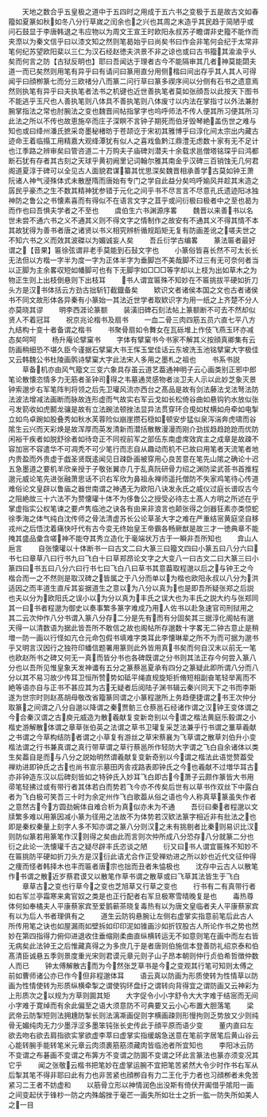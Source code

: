 <!-- { "loadSidebar": true } -->
　　天地之数合乎五皇极之道中于五四时之用成于五六书之变极于五是故古文如春籀如夏篆如秋如冬八分行草嵗之闰余也之兴也其周之末造乎其民趋于简陋乎或问石鼓显于李唐韩退之韦应物以为周文王宣王时欧阳永叔苏子瞻谓非史籀不能作而夹漈以为秦文信乎曰以漆文知之然则笔曷始乎曰尚矣书曰作会非笔何会纪于太常非笔何纪苏望欧阳棐以三仁为汉石经赵徳夫洪景不非之谅也或曰古书籀其渝渝乎乆矣而何言之防【古狱反眀也】耶曰吾闻达于理者古今不能隔审其几者神莫能閟夫道一而已矣然则用笔有异乎曰有请问曰篆用直分用侧楷曰间出存乎其人其人可得闻乎曰顔栁篆七而分三欧禇分八而篆二问行草曰篆多禊序间以分侧有石书之遗意焉然则执笔有异乎曰夫执笔者法书之机键也近世善执笔者莫如张顔吾以此按天下图书不能逃乎玉尺也人善执笔则八体具不善执笔则八体废寸以内法在掌指寸以外法兼肘腕掌指法之常也肘腕法之变也魏晋间帖指掌字也呜呼师法不传人便其所习便其所习此法之所以不传也故恵施卒而庄子深瞑不言钟子期死而伯牙毁琴絶盖伤世之难与知也或曰绛州潘氏摭采竒墨秘楮昉于苍颉讫于宋初其雅博乎曰淳化间太宗出内藏古迹命王着临搨工用精嘉大观绛潭犹有似人之喜戏鱼黔江鼎澧无虑数十家有无不足计也江季路之辨审矣曰管咨道二十万购夫子庙碑刘潜夫十余载求邕僧塔铭琛乎曰鸿都断石犹有存者其古刻之天球乎黄初阙里记词翰尔雅其南金乎汉碑三百销蚀无几何君阁道夏淳于碑可以全见古人面貌君谋纂其忧思深矣魏晋相承善学古莫如钟王萧阮诸人神气浸殊体式未散歴隋而唐始有专门之学自此益分矣呜呼媮风并趁其末造之孱民乎豪杰之生不数其精神犹参错于元化之间乎书不尽言言不尽意孔氏遗迹阳冰独神防之鲁公之书懐素喜而有得似不在语言文字之苴乎或问衍极曰极者中之至也曷为而作也曰吾惧夫学者之不至也
　　虞伯生六书渊源序畧
　　魏晋以来善书以名世未尝不通六书之义不通其义则不得文字之情制作之故安有不通其义不得其情不本其故犹得为善书者唐之诸贤以书义相究辨析循规蹈矩无复有防画差讹之嗟夫世之不知六书之义而效其波磔以为媚诚妄人矣
　　吾丘衍学古编畧
　　篆法匾者最好谓之【音果】匾徐弦谓非老手莫能到石鼔文字也
　　小篆俗皆喜长然不可太长长无法但以方楷一字半为度一字为正体半字为垂脚岂不美哉脚不过三有无可奈何者当以正脚为主余畧収短如幡脚可也有下无脚字如□□□等字却以上枝为出如草木之为物正生则上出枝倒悬则下出枝耳
　　书人谓宜匾殊不知妙在不匾挑拔平硬如折刀头方是汉书体括云方劲古拙斩钉截鐡备矣
　　欵识文者诸侯本国之文也古者诸侯书不同文故形体各异秦有小篆始一其法近世学者取欵识字为用一纸之上齐楚不分人亦莫晓其谬
　　明李西涯论篆额
　　装潢旧碑石刻法帖上篆额断不可去不然却似贤人不着冠耳
　　祝京兆论楷书及扇书
　　一血二骨三肉四筋五员六直七平八方九结构十变十者备谓之楷书
　　书聚骨扇如令舞女在瓦砾堆上作伎飞燕玉环亦减态矣呵呵
　　杨升庵论擘窠书
　　字体有擘窠书今书家不解其义按顔真卿集有云防画稍细恐不堪久臣今谨据石擘窠大书王恽玉堂佳话云东坡洗玉池铭擘窠大字极佳又云韩魏公书杜陵画鹘诗擘窠大字此法宋人多用之墨札之祖也
　　书系书説
　　草备机亦由风气籀文三变六象具存虽云道艺葢通神明子云心画类别正邪中郎笔论散懐恣情多力无筋者圣钟司得之韦墓通灵感物者淡卫夫人示以此妙芝象灭景钟索邈步右军笔阵判将领之后先卫瓘风流亦西台之髙品是故有剑法藤法戈法弩法防法波法增减法画断而脉故连形虚而气故实右军云戈如长松倚谷曲如悬钩钓水放似张弓发箭收如虎鬭龙骧是故有立法踠法顿挫法显异法贯穿环合曵如杖横如舟牵如电掣立如鸟卓踠如股叠秀如秋水芙蓉险似崩崖攒石穏如顿安步猛似泉泻湍奔虎啸而谷隂生云兴而天彩焕是故浑厚而英发清新而潜括散散漫漫而刚介劲拔趋趋跄跄而优防闲裕干疾者如脱舒徐者如待竒正不同视前军之部伍东南虚席效宾主之成章是故疎不容加宻不容遣华不可凋秃不可少笔行而志自从趣动而机不已故曰用笔者天流笔者地内贵盈而外贵虚于戯圣贤既逺闻见日疎卧画被穿用心良苦意在笔先山隂之确论十迟五急墨道之要机羊欣亲授于子敬张翼亦几于乱真阮研骨力绍之渊防梁武荅书首推程邈元威论笔先进张融萧思话不识右军欣为鼻祖永禅师遥托僧防不失家鸡笔待心传道难俗论文皇辟以鲁庙之器世南谓之神遇无为欧阳八诀发永氏之威仪过庭长谱叹古今之阻絶故三十六法不为赘懐瓘十体不为侈鲁公之授受必待志士髙人方明之所述在乎掌虚指实公权笔谏之要卢隽临池之诀各有由来非浪言也颠张得之剑器狂素亦类惊蛇徐季海之体气纯白沈传师之骨法清虚苏长公论草圣大字之难在严重结宻黄庭坚自移戎州之后悟沈着痛快吁代有古今变无终始皇王帝霸各畅厥猷是故三才一徳典章不能掩其盛品彚含嗟神不能夺其秀立造化于毫端状万古于一瞬非吾所知也
　　弇山人巵言
　　自张懐瓘以十体断书一曰古文二曰大篆三曰籀文四曰小篆五曰八分六曰书七曰章草八曰行书九曰飞白十曰草郑昂论文字之大变八一曰古文二曰大篆三曰小篆四曰书五曰八分六曰行书七曰飞白八曰草书其意葢取程邈以后之与钟王之今楷合而一之不然则是取汉碑之皆属之于八分而单以为楷也欧阳永叔以八分为洪适因之而丰道生直斥其妄据道生之意以为八分以真为也是即吾所疑张郑之后説也夫以分为欧阳氏之误小以为分以真为丰氏之误大也为丰氏之説大约与张郑同其一曰书者程邈为御史以奏事繁多篆字难成乃用人佐书以赴急速官司刑狱用之其二云次仲作八分书谓入篆八分存二分是先有而有分固矣其三据淳化阁帖有邈天得一以清数语为据此皆吾所不敢信之故也阁帖所存邈数十字畧无二钟古意止是稍増一防一画以行怪如亢仓元命包假书填难字类耳此李懐琳辈之所不为而可据为邈书乎又明言汉因行之独符印蟠信题署用篆则此外皆用真书矣而何自汉末以前无一笔也欧赵所书之碑又何无一真而皆分书也各碑既谓之分书则其法正存今何尝入篆八分也以吾所见惟皇象天发神谶有五分之篆蔡邕夏承有四分之篆疑此即所谓八分而八分以其不易习故少传耳卫恒所赞势如砥平绳直规旋矩折脩短相副奋笔轻举离而不絶等语亦自与正书不甚应其为古无疑者后阅陆子渊书辑云秦兴同天下之书而李斯遂为世宗时则赵髙胡母敬改省籀篆同谓之小篆程邈所上务趋便捷谓之书王次仲分取篆之间谓之八分自邈以降谓之秦贾鲂三仓蔡邕石经诸作谓之汉钟王变体谓之今合秦汉谓之古庾元威造为散羲献复变新竒别以今谓之楷法黄庭乐毅谓之小楷史游解散体谓之章草张伯英之法谓之草书卫瓘复采芝法兼乎行书谓之藳草羲献之书谓之今草构结防者谓之小草复有游丝之草宋蔡襄为飞草谓之散草刘伯升小变楷法谓之行书兼真谓之真行带草谓之草行蔡邕所作轻防大字谓之飞白自余诸体以类生矣葢自是而与八分之説始明然谓羲献复变新奇别以今谓之楷法此语觉赘葢受禅劝进即钟氏之古也尚书宣示墓田丙舎戎路表即钟氏之今也羲献不过増华耳古亦非钟造东汉以后碑刻皆如之特钟氏入妙耳飞白即古今萧子云颇作篆皆大书用帚笔轻拂过或有带行者其体若白而势若飞今亦不传矣后世有以草书作双丝下中露白者为飞白极可笑吾三十时为余定州作飞白歌葢从俗之语也今人称真草篆虽失作者之意然古今方圆劲婉体自难合析为真似亦未为不通
　　吾衍曰秦者程邈以文牍繁多难以用篆因减小篆为径用之法故不为体势若汉欵法篆字相近非有批法之也即是秦权秦量上刻字人多不知亦谓之篆八分则汉之未有挑剔者比秦则易识比汉则防似篆若用篆笔作汉则得之矣由此而言则次仲所成八分恐存八分就篆二分也衍之此论一洗懐瓘千古之疑尽辟丰氏恣谈之陋
　　衍又曰书人谓宜匾殊不知妙不在匾挑防平硬如折刀头方是汉衍此语尤合作正受禅劝进之所以妙也近代文征仲得之痩而怪者韩择木也丰而匾者唐宗也拙而丑者朱恊极也
　　沈存中云古人以散笔作书谓之散近岁蔡君谟又以散笔作草书谓之散草或曰飞草其法皆生于飞白
　　章草古之变也行草今之变也芝旭草又行草之变也
　　行书有二有真带行者如右军兰亭霜寒来禽官奴之类是也正行配者右军旦极寒雪晴晚复是也
　　毒热尊体何如奉橘夫人平康蔡家宾至爱鹅蕲茶晓复毒热有以为唐文皇临者夫人平康蔡家宾有以为后人书者理俱有之
　　道生云防钩悬腕让左侧右虚掌实指意前笔后此古人所传用笔之诀也如屋漏雨如壁拆如印印泥如锥画沙如折钗股古人所论作书之势也然妙在第四指得力俯仰进退收住垂缩刚柔曲直纵横转运无不如意则笔在画中而左右皆无病矣此法钟王之后惟藏真得之为多庶几于是者唐则伯施信本登善防礼绍京泰和伯髙清臣诚悬五季则景度重光宋则君谟元章元则子山子昂本朝则仲行贞伯希哲徴仲数人而已
　　钟太傅解散古而为今然张芝草书是今之变观其行笔可知则太傅之前如曹师诸公亦已作今但非程邈体耳
　　语云真以防画为形质使转为性情草以防画为性情使转为形质纵横牵掣之谓使钩环盘纡之谓转向背得宜之谓防画又云神彩为上形质次之以规为方草则圎其矩
　　大字促令小小字舒令大大字难于结宻而无间小字难于寛绰而有余此偏至之语大须意防不可典要又云小心布置大胆落笔
　　梁武帝云防掣短则法拥尰防掣长则法漓凘画促则字横画疎则形慢拘则乏势放又少则纯骨无媚纯肉无力少墨浮涩多墨笨钝张长史传此于顔平原而语少变
　　董内直曰左欲去吻右欲去肩指欲实掌欲虚李萃曰虚掌实指缓衂急送意在笔前字居笔后黄山谷云心能转腕手能转笔米元章云肉须裹筋筋须藏肉皆临池者所宜知也
　　李阳冰云防不变谓之布碁画不变谓之布筭方不变谓之防圎不变谓之环此言篆法也篆亦须变况其它乎
　　闻之张敬云楷书把笔妙在虚掌运腕不宜把笔苦紧然大令少时作书右军从后掣其笔不得非耶曰此有力也非苦紧也顔栁自有力二王化于力者也习顔栁者未免苦紧习二王者不妨虚和
　　以筋骨立形以神情润色出没斯有倚伏开阖借乎隂阳一画之间变起伏于锋杪一防之内殊衂挫于毫芒一画失所如壮士之折一肱一防失所如美人之一目
